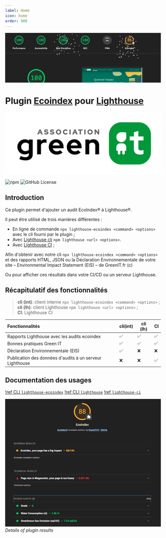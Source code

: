 ```yaml
---
label: Home
icon: home
order: 900
---
```


![](./ecoindex-intro.png)

# Plugin [Ecoindex](https://www.ecoindex.fr) pour [Lighthouse](https://developers.google.com/web/tools/lighthouse)

![](./static/logo-asso-greenit.svg)

![npm](https://img.shields.io/npm/v/lighthouse-plugin-ecoindex) ![GitHub License](https://img.shields.io/github/license/NovaGaia/lighthouse-plugin-ecoindex)

## Introduction

Ce plugin permet d'ajouter un audit EcoIndex® à Lighthouse®.

Il peut être utilisé de trois manières différentes :

- En ligne de commande `npx lighthouse-ecoindex <command> <options>` avec le cli fourni par le plugin ;
- Avec [Lighthouse cli](https://github.com/GoogleChrome/lighthouse#using-the-node-cli) `npm lighthouse <url> <options>`.
- Avec [Lighthouse CI](https://github.com/GoogleChrome/lighthouse-ci#readme) ;

Afin d'obtenir avec notre cli `npx lighthouse-ecoindex <command> <options>` et des rapports HTML, JSON ou la Déclaration Environnementale de votre site – Environmental Impact Statement (EIS) – de GreenIT.fr (c)

Ou pour afficher ces résultats dans votre CI/CD ou un serveur Lighthouse.

## Récapitulatif des fonctionnalités

> **cli (int)**: client interne `npx lighthouse-ecoindex <command> <options>` ;  
> **cli (lh)**: client Lighthouse `npm lighthouse <url> <options>` ;  
> **CI**: Lighthouse CI

| Fonctionnalités                                          | cli(int) | cli (lh) | CI  |
| :------------------------------------------------------- | -------- | -------- | --- |
| Rapports Lighthouse avec les audits ecoindex             | ✅       | ✅       | ✅  |
| Bonnes pratiques Green IT                                | ✅       | ✅       | ✅  |
| Déclaration Environnementale (EIS)                       | ✅       | ❌       | ❌  |
| Publication des données d'audits à un serveur Lighthouse | ❌       | ❌       | ✅  |

## Documentation des usages

[!ref CLI `lighthouse-ecoindex`](/guides/1-lighthouse-ecoindex-cli.md)
[!ref CLI `lighthouse`](/guides/2-lighthouse-cli.md)
[!ref `lighthouse-ci`](/guides/3-lighthouse-ci.md)

![Details of plugin results](./ecoindex-results.png)
_Details of plugin results_
